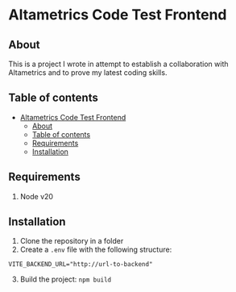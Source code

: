 # Altametrics Code Test Frontend

## About
This is a project I wrote in attempt to establish a collaboration with Altametrics and to prove my latest coding skills.

## Table of contents
- [Altametrics Code Test Frontend](#altametrics-code-test-frontend)
  - [About](#about)
  - [Table of contents](#table-of-contents)
  - [Requirements](#requirements)
  - [Installation](#installation)

## Requirements
1. Node v20

## Installation
1. Clone the repository in a folder
2. Create a `.env` file with the following structure:
```
VITE_BACKEND_URL="http://url-to-backend"
```
3. Build the project:
`npm build`
